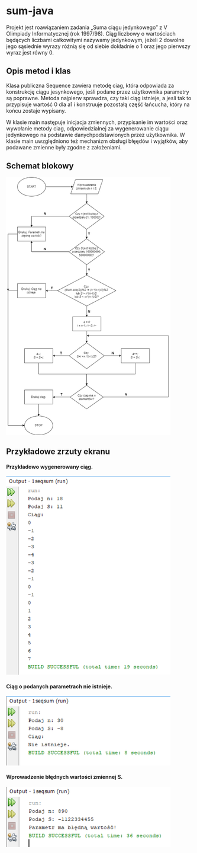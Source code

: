 # sum-java
Projekt jest roawiązaniem zadania „Suma ciągu jedynkowego” z V Olimpiady Informatycznej (rok 1997/98).
Ciąg liczbowy o wartościach będących liczbami całkowitymi nazywamy jedynkowym, jeżeli 2
dowolne jego sąsiednie wyrazy różnią się od siebie dokładnie o 1 oraz jego pierwszy wyraz jest
równy 0.

## Opis metod i klas
Klasa publiczna Sequence zawiera metodę ciag, która odpowiada za konstrukcję ciągu jesynkowego, jeśli podane przez
użytkownika parametry są poprawne. Metoda najpierw sprawdza, czy taki ciąg istnieje, a
jesli tak to przypisuje wartość 0 dla a1 i konstruuje pozostałą część łańcucha, który na końcu
zostaje wypisany.

W klasie main następuje inicjacja zmiennych, przypisanie im wartości oraz wywołanie metody ciag, 
odpowiedzialnej za wygenerowanie ciągu jedynkowego na podstawie danychpodstawionych przez użytkownika. 
W klasie main uwzględniono też mechanizm obsługi błęędów i wyjątków, aby podawane zmienne były zgodne z założeniami.

## Schemat blokowy
<img src="https://github.com/NcnKuba13/sum-java/blob/main/screens/schem.png" width="444">

## Przykładowe zrzuty ekranu
#### Przykładowo wygenerowany ciąg.
<img src="https://github.com/NcnKuba13/sum-java/blob/main/screens/git.png" width="444">

#### Ciąg o podanych parametrach nie istnieje.
<img src="https://github.com/NcnKuba13/sum-java/blob/main/screens/nima.png" width="444">

#### Wprowadzenie błędnych wartości zmiennej S.
<img src="https://github.com/NcnKuba13/sum-java/blob/main/screens/zles1.png" width="444">
